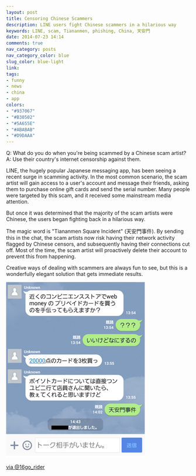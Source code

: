 ```yaml
---
layout: post
title: Censoring Chinese Scammers
description: LINE users fight Chinese scammers in a hilarious way
keywords: LINE, scam, Tiananmen, phishing, China, 天安門
date: 2014-07-23 14:14
comments: true
nav_category: posts
nav_category_color: blue
slug_color: blue-light
link:
tags:
- funny
- news
- china
- app
colors:
- "#937067"
- "#B30502"
- "#5A655E"
- "#ABABAB"
- "#D9DAAA"
---
```


Q: What do you do when you're being scammed by a Chinese scam artist?
A: Use their country's internet censorship against them.

LINE, the hugely popular Japanese messaging app, has been seeing a recent surge in scamming activity. In the most common scenario, the scam artist will gain access to a user's account and message their friends, asking them to purchase online gift cards and send the serial number. Many people were targeted by this scam, and it received some mainstream media attention.

But once it was determined that the majority of the scam artists were Chinese, the users began fighting back in a hilarious way.

<!-- more -->

The magic word is "Tiananmen Square Incident" (天安門事件). By sending this in the chat, the scam artists now risk having their network activity flagged by Chinese censors, and subsequently having their connections cut off. Most of the time, the scam artist will proactively delete their account to prevent this from happening.

Creative ways of dealing with scammers are always fun to see, but this is a wonderfully elegant solution that gets immediate results.

![Scaring away the scam artist](/assets/images/tiananmen1.png)

[via @16go_rider](https://twitter.com/16go_rider/status/483553229884502016)
